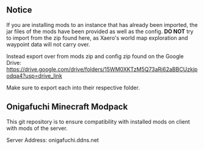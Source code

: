 ## Notice
If you are installing mods to an instance that has already been imported, the jar files of the mods have been provided as well as the config. **DO NOT** try to import from the zip found here, as Xaero's world map exploration and waypoint data will not carry over. 


Instead export over from mods zip and config zip found on the Google Drive: 
https://drive.google.com/drive/folders/15WM0XKTzM5Q73aRj62aBBCUzkjpodqa4?usp=drive_link

Make sure to export each into their respective folder.


## Onigafuchi Minecraft Modpack 
This git repository is to ensure compatibility with installed mods on client with mods of the server.

Server Address: onigafuchi.ddns.net